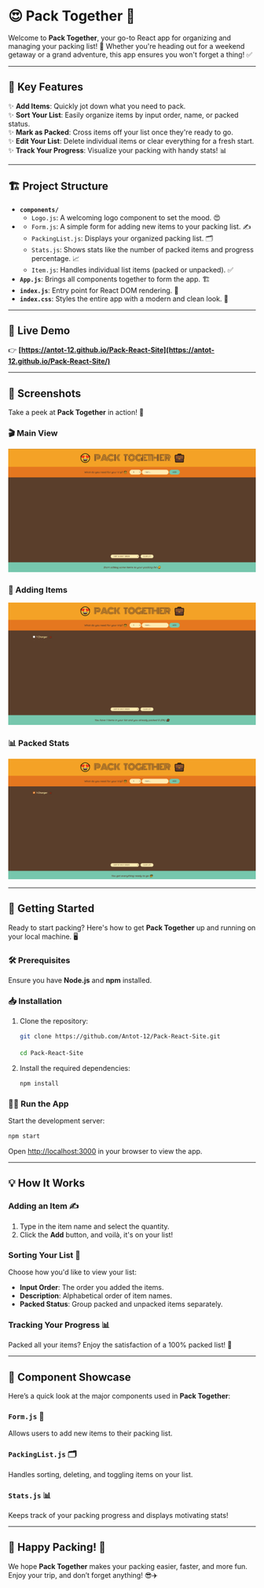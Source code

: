# 😍 Pack Together 💼

Welcome to **Pack Together**, your go-to React app for organizing and managing your packing list! 🧳 Whether you're heading out for a weekend getaway or a grand adventure, this app ensures you won't forget a thing! ✅

---

## 🌟 Key Features

✨ **Add Items**: Quickly jot down what you need to pack.  
✨ **Sort Your List**: Easily organize items by input order, name, or packed status.  
✨ **Mark as Packed**: Cross items off your list once they're ready to go.  
✨ **Edit Your List**: Delete individual items or clear everything for a fresh start.  
✨ **Track Your Progress**: Visualize your packing with handy stats! 📊  

---

## 🏗️ Project Structure

- **`components/`**  
  - `Logo.js`: A welcoming logo component to set the mood. 😍  
- 
  - `Form.js`: A simple form for adding new items to your packing list. ✍️  
  - `PackingList.js`: Displays your organized packing list. 🗂️  
  - `Stats.js`: Shows stats like the number of packed items and progress percentage. 📈  
  - `Item.js`: Handles individual list items (packed or unpacked). ✅  
- **`App.js`**: Brings all components together to form the app. 🏗️  
- **`index.js`**: Entry point for React DOM rendering. 🚀  
- **`index.css`**: Styles the entire app with a modern and clean look. 🎨  

---


## 🔗 Live Demo

👉 **[https://antot-12.github.io/Pack-React-Site](https://antot-12.github.io/Pack-React-Site/)**

---


## 📸 Screenshots

Take a peek at **Pack Together** in action! 🌟

### 🎬 Main View
![Main View](src/screens/main-view.png)

### 🛒 Adding Items
![Adding Items](src/screens/add-item.png)

### 📊 Packed Stats
![Packed Stats](src/screens/stats-view.png)

---

## 🚀 Getting Started

Ready to start packing? Here's how to get **Pack Together** up and running on your local machine. 🖥️

### 🛠️ Prerequisites

Ensure you have **Node.js** and **npm** installed.  

### 📥 Installation

1. Clone the repository:
   ```bash
   git clone https://github.com/Antot-12/Pack-React-Site.git
   
   cd Pack-React-Site

2. Install the required dependencies:
   ```bash
   npm install
   ```

### 🏃‍♂️ Run the App

Start the development server:
```bash
npm start
```
Open [http://localhost:3000](http://localhost:3000) in your browser to view the app.

---

## 💡 How It Works

### Adding an Item ✍️
1. Type in the item name and select the quantity.
2. Click the **Add** button, and voilà, it's on your list!

### Sorting Your List 🔀
Choose how you'd like to view your list:
- **Input Order**: The order you added the items.
- **Description**: Alphabetical order of item names.
- **Packed Status**: Group packed and unpacked items separately.

### Tracking Your Progress 📊
Packed all your items? Enjoy the satisfaction of a 100% packed list! 🎉

---

## 🧩 Component Showcase

Here’s a quick look at the major components used in **Pack Together**:

### `Form.js` 📝
Allows users to add new items to their packing list.

### `PackingList.js` 🗂️
Handles sorting, deleting, and toggling items on your list.

### `Stats.js` 📊
Keeps track of your packing progress and displays motivating stats!

---

## 🤝 Happy Packing! 🎒

We hope **Pack Together** makes your packing easier, faster, and more fun. Enjoy your trip, and don’t forget anything! 😎✈️
